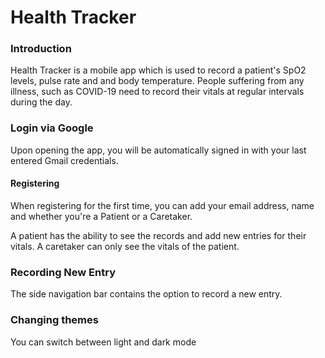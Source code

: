 # Health Tracker
### Introduction
Health Tracker is a mobile app which is used to record a patient's SpO2 levels, pulse rate and and body temperature. People suffering from any illness, such as COVID-19 need to record their vitals at regular intervals during the day.


### Login via Google
Upon opening the app, you will be automatically signed in with your last entered Gmail credentials. 

#### Registering
When registering for the first time, you can add your email address, name and whether you're a Patient or a Caretaker.

A patient has the ability to see the records and add new entries for their vitals.
A caretaker can only see the vitals of the patient.


### Recording New Entry
The side navigation bar contains the option to record a new entry.

### Changing themes
You can switch between light and dark mode
